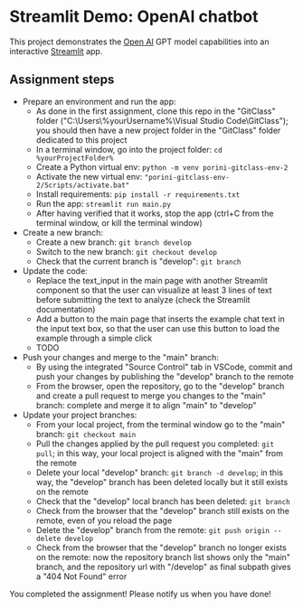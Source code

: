  # Streamlit Demo: OpenAI chatbot

This project demonstrates the [Open AI](https://platform.openai.com/docs/guides/gpt) GPT model capabilities into an interactive [Streamlit](https://streamlit.io) app.

## Assignment steps
* Prepare an environment and run the app:
    * As done in the first assignment, clone this repo in the "GitClass" folder ("C:\Users\\%yourUsername%\Visual Studio Code\GitClass"); you should then have a new project folder in the "GitClass" folder dedicated to this project
    * In a terminal window, go into the project folder: ```cd %yourProjectFolder%```
    * Create a Python virtual env: ```python -m venv porini-gitclass-env-2```
    * Activate the new virtual env: ```"porini-gitclass-env-2/Scripts/activate.bat"```
    * Install requirements: ```pip install -r requirements.txt```
    * Run the app: ```streamlit run main.py```
    * After having verified that it works, stop the app (ctrl+C from the terminal window, or kill the terminal window)
* Create a new branch:
    * Create a new branch: ```git branch develop```
    * Switch to the new branch: ```git checkout develop```
    * Check that the current branch is "develop": ```git branch```
* Update the code:
    * Replace the text_input in the main page with another Streamlit component so that the user can visualize at least 3 lines of text before submitting the text to analyze (check the Streamlit documentation)
    * Add a button to the main page that inserts the example chat text in the input text box, so that the user can use this button to load the example through a simple click
    * TODO
* Push your changes and merge to the "main" branch:
    * By using the integrated "Source Control" tab in VSCode, commit and push your changes by publishing the "develop" branch to the remote
    * From the browser, open the repository, go to the "develop" branch and create a pull request to merge you changes to the "main" branch: complete and merge it to align "main" to "develop"
* Update your project branches:
    * From your local project, from the terminal window go to the "main" branch: ```git checkout main```
    * Pull the changes applied by the pull request you completed: ```git pull```; in this way, your local project is aligned with the "main" from the remote
    * Delete your local "develop" branch: ```git branch -d develop```; in this way, the "develop" branch has been deleted locally but it still exists on the remote
    * Check that the "develop" local branch has been deleted: ```git branch```
    * Check from the browser that the "develop" branch still exists on the remote, even of you reload the page
    * Delete the "develop" branch from the remote: ```git push origin --delete develop```
    * Check from the browser that the "develop" branch no longer exists on the remote: now the repository branch list shows only the "main" branch, and the repository url with "/develop" as final subpath gives a "404 Not Found" error

You completed the assignment! Please notify us when you have done!
